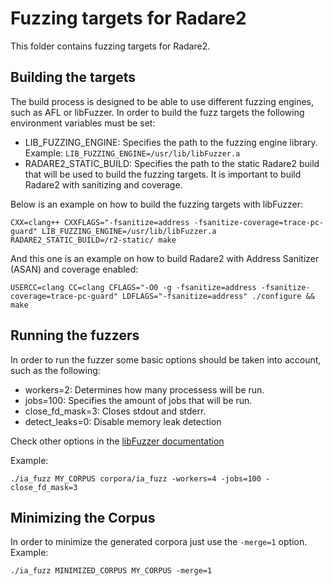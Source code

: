 # Fuzzing targets for Radare2

This folder contains fuzzing targets for Radare2.

## Building the targets

The build process is designed to be able to use different fuzzing engines, such as AFL or libFuzzer. In order to build the fuzz targets the following environment variables must be set:

- LIB_FUZZING_ENGINE: Specifies the path to the fuzzing engine library. Example: `LIB_FUZZING_ENGINE=/usr/lib/libFuzzer.a`
- RADARE2_STATIC_BUILD: Specifies the path to the static Radare2 build that will be used to build the fuzzing targets. It is important to build Radare2 with sanitizing and coverage.

Below is an example on how to build the fuzzing targets with libFuzzer:

```
CXX=clang++ CXXFLAGS="-fsanitize=address -fsanitize-coverage=trace-pc-guard" LIB_FUZZING_ENGINE=/usr/lib/libFuzzer.a RADARE2_STATIC_BUILD=/r2-static/ make
```

And this one is an example on how to build Radare2 with Address Sanitizer (ASAN) and coverage enabled:

```
USERCC=clang CC=clang CFLAGS="-O0 -g -fsanitize=address -fsanitize-coverage=trace-pc-guard" LDFLAGS="-fsanitize=address" ./configure && make
```

## Running the fuzzers

In order to run the fuzzer some basic options should be taken into account, such as the following:

- workers=2: Determines how many processess will be run.
- jobs=100: Specifies the amount of jobs that will be run.
- close_fd_mask=3: Closes stdout and stderr.
- detect_leaks=0: Disable memory leak detection

Check other options in the [libFuzzer documentation](https://llvm.org/docs/LibFuzzer.html#options)

Example:

```
./ia_fuzz MY_CORPUS corpora/ia_fuzz -workers=4 -jobs=100 -close_fd_mask=3
```


## Minimizing the Corpus

In order to minimize the generated corpora just use the `-merge=1` option. Example:

```
./ia_fuzz MINIMIZED_CORPUS MY_CORPUS -merge=1
```

